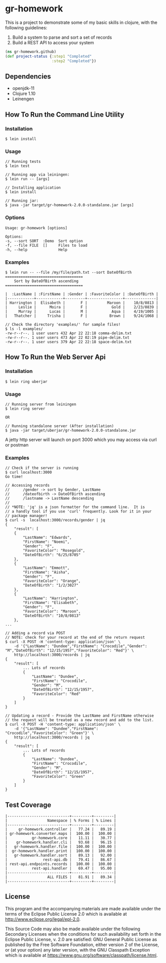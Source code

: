 # gr-homework

This is a project to demonstrate some of my basic skills in clojure, with the following guidelines:

1. Build a system to parse and sort a set of records
2. Build a REST API to access your system

```clojure
(ns gr-homework.github)
(def project-status {:step1 "Completed"
                     :step2 "Completed"})
```

## Dependencies

- openjdk-11
- Clojure 1.10
- Leinengen

## How To Run the Command Line Utility
### Installation
   
    $ lein install
### Usage
   
    // Running tests
    $ lein test

    // Running app via leiningen:
    $ lein run -- [args]

    // Installing application
    $ lein install

    // Running jar:
    $ java -jar target/gr-homework-2.0.0-standalone.jar [args]
### Options

    Usage: gr-homework [options]

    Options:
    -s, --sort SORT  :Demo  Sort option
    -f, --file FILE  []     Files to load
    -h, --help              Help
    
### Examples

    $ lein run -- --file /my/file/path.txt --sort DateOfBirth
    =================================== 
        Sort by DateOfBirth ascending 
    ===================================

    |  :LastName | :FirstName | :Gender | :FavoriteColor | :DateOfBirth |
    |------------+------------+---------+----------------+--------------|
    | Harrington |  Elisabeth |       F |         Maroon |    10/8/0813 |
    |     Leslie |      Moira |       F |           Gold |    2/23/0839 |
    |     Murray |      Lucas |       M |           Aqua |    4/19/1005 |
    |   Thatcher |     Trisha |       F |          Brown |    9/24/1068 |

    // Check the directory 'examples/' for sample files!
    $ ls -l examples/
    -rw-r--r--. 1 user users 432 Apr 22 22:18 comma-delim.txt
    -rw-r--r--. 1 user users 473 Apr 22 02:19 pipe-delim.txt
    -rw-r--r--. 1 user users 379 Apr 22 22:18 space-delim.txt
## How To Run the Web Server Api

### Installation

    $ lein ring uberjar

### Usage

    // Running server from leiningen
    $ lein ring server

    OR

    // Running standalone server (After installation)
    $ java -jar target/uberjar/gr-homework-2.0.0-standalone.jar

A jetty http server will launch on port 3000 which you may access via curl or postman

### Examples

    // Check if the server is running
    $ curl localhost:3000
    Go time!

    // Accessing records
    //      /gender -> sort by Gender, LastName
    //      /dateofbirth -> DateOfBirth ascending
    //      /lastname -> LastName descending
    //
    // *NOTE: 'jq' is a json formatter for the command line.  It is 
    // a handly tool if you use 'curl' frequently. Look for it in your
    // package manager!
    $ curl -s  localhost:3000/records/gender | jq
    {
        "result": [
        {
            "LastName": "Edwards",
            "FirstName": "Noemi",
            "Gender": "F",
            "FavoriteColor": "Rosegold",
            "DateOfBirth": "6/25/8705"
        },
        {
            "LastName": "Emmott",
            "FirstName": "Aisha",
            "Gender": "F",
            "FavoriteColor": "Orange",
            "DateOfBirth": "1/2/3027"
        },
        {
            "LastName": "Harrington",
            "FirstName": "Elisabeth",
            "Gender": "F",
            "FavoriteColor": "Maroon",
            "DateOfBirth": "10/8/0813"
        },
    ...

    // Adding a record via POST
    // NOTE: check for your record at the end of the return request
    $ curl -X POST -H 'content-type: application/json' \
        -d '{"LastName": "Dundee","FirstName": "Crocodile","Gender": "M","DateOfBirth": "12/15/1957","FavoriteColor": "Red"}' \
        http://localhost:3000/records | jq
    {
        "result": [
            ... Lots of records
            {
                "LastName": "Dundee",
                "FirstName": "Crocodile",
                "Gender": "M",
                "DateOfBirth": "12/15/1957",
                "FavoriteColor": "Red"
            }
        ]
    }

    // Updating a record - Provide the LastName and FirstName otherwise
    // the request will be treated as a new record and add to the list.
    $ curl -X POST -H 'content-type: application/json' \
        -d '{"LastName": "Dundee","FirstName": "Crocodile","FavoriteColor": "Green"}' \
        http://localhost:3000/records | jq
    {
        "result": [
            ... Lots of records
            {
                "LastName": "Dundee",
                "FirstName": "Crocodile",
                "Gender": "M",
                "DateOfBirth": "12/15/1957",
                "FavoriteColor": "Green"
            }
        ]
    }

## Test Coverage
    |----------------------------+---------+---------|
    |                  Namespace | % Forms | % Lines |
    |----------------------------+---------+---------|
    |     gr-homework.controller |   77.24 |   89.19 |
    | gr-homework.converter.maps |  100.00 |  100.00 |
    |           gr-homework.core |   11.11 |   30.77 |
    |    gr-homework.handler.cli |   93.68 |   96.15 |
    |   gr-homework.handler.file |  100.00 |  100.00 |
    |  gr-homework.handler.print |  100.00 |  100.00 |
    |   gr-homework.handler.sort |   89.13 |   92.00 |
    |                rest-api.db |   79.41 |   86.67 |
    | rest-api.endpoints.records |  100.00 |  100.00 |
    |           rest-api.handler |   69.47 |   95.00 |
    |----------------------------+---------+---------|
    |                  ALL FILES |   81.91 |   89.34 |
    |----------------------------+---------+---------|

## License


This program and the accompanying materials are made available under the
terms of the Eclipse Public License 2.0 which is available at
http://www.eclipse.org/legal/epl-2.0.

This Source Code may also be made available under the following Secondary
Licenses when the conditions for such availability set forth in the Eclipse
Public License, v. 2.0 are satisfied: GNU General Public License as published by
the Free Software Foundation, either version 2 of the License, or (at your
option) any later version, with the GNU Classpath Exception which is available
at https://www.gnu.org/software/classpath/license.html.
